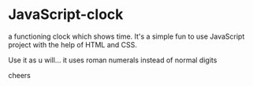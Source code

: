 # JavaScript-clock
a functioning clock which shows time. It's a simple fun to use JavaScript project with the help of HTML and CSS. 

Use it as u will... it uses roman numerals instead of normal digits

cheers
